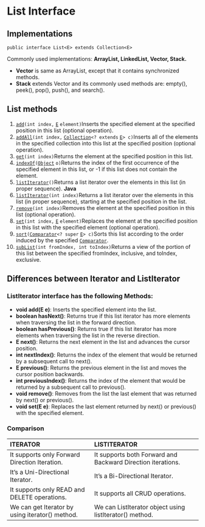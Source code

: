 # List Interface

## Implementations

```text
public interface List<E> extends Collection<E>
```

Commonly used implementations: **ArrayList, LinkedList, Vector, Stack.**

* **Vector** is same as ArrayList, except that it contains synchronized methods.
* **Stack** extends Vector and its commonly used methods are: empty\(\), peek\(\), pop\(\), push\(\), and search\(\). 

## List methods

1.  [`add`](https://docs.oracle.com/javase/8/docs/api/java/util/List.html#add-int-E-)`(int index,` [`E`](https://docs.oracle.com/javase/8/docs/api/java/util/List.html) `element)`Inserts the specified element at the specified position in this list \(optional operation\).
2.  [`addAll`](https://docs.oracle.com/javase/8/docs/api/java/util/List.html#addAll-int-java.util.Collection-)`(int index,` [`Collection`](https://docs.oracle.com/javase/8/docs/api/java/util/Collection.html)`<? extends` [`E`](https://docs.oracle.com/javase/8/docs/api/java/util/List.html)`> c)`Inserts all of the elements in the specified collection into this list at the specified position \(optional operation\).
3.  [`get`](https://docs.oracle.com/javase/8/docs/api/java/util/List.html#get-int-)`(int index)`Returns the element at the specified position in this list.
4.  [`indexOf`](https://docs.oracle.com/javase/8/docs/api/java/util/List.html#indexOf-java.lang.Object-)`(`[`Object`](https://docs.oracle.com/javase/8/docs/api/java/lang/Object.html) `o)`Returns the index of the first occurrence of the specified element in this list, or -1 if this list does not contain the element.
5.  [`listIterator`](https://docs.oracle.com/javase/8/docs/api/java/util/List.html#listIterator--)`()`Returns a list iterator over the elements in this list \(in proper sequence\).  **Java** 
6.  [`listIterator`](https://docs.oracle.com/javase/8/docs/api/java/util/List.html#listIterator-int-)`(int index)`Returns a list iterator over the elements in this list \(in proper sequence\), starting at the specified position in the list.
7.  [`remove`](https://docs.oracle.com/javase/8/docs/api/java/util/List.html#remove-int-)`(int index)`Removes the element at the specified position in this list \(optional operation\).
8.  [`set`](https://docs.oracle.com/javase/8/docs/api/java/util/List.html#set-int-E-)`(int index,` [`E`](https://docs.oracle.com/javase/8/docs/api/java/util/List.html) `element)`Replaces the element at the specified position in this list with the specified element \(optional operation\).
9.  [`sort`](https://docs.oracle.com/javase/8/docs/api/java/util/List.html#sort-java.util.Comparator-)`(`[`Comparator`](https://docs.oracle.com/javase/8/docs/api/java/util/Comparator.html)`<? super` [`E`](https://docs.oracle.com/javase/8/docs/api/java/util/List.html)`> c)`Sorts this list according to the order induced by the specified [`Comparator`](https://docs.oracle.com/javase/8/docs/api/java/util/Comparator.html).
10.  [`subList`](https://docs.oracle.com/javase/8/docs/api/java/util/List.html#subList-int-int-)`(int fromIndex, int toIndex)`Returns a view of the portion of this list between the specified fromIndex, inclusive, and toIndex, exclusive.

## **Differences between Iterator and ListIterator**

### **ListIterator interface has the following Methods:**

* **void add\(E e\)**: Inserts the specified element into the list.
* **boolean hasNext\(\)**: Returns true if this list iterator has more elements when traversing the list in the forward direction.
* **boolean hasPrevious\(\)**: Returns true if this list iterator has more elements when traversing the list in the reverse direction.
* **E next\(\)**: Returns the next element in the list and advances the cursor position.
* **int nextIndex\(\)**: Returns the index of the element that would be returned by a subsequent call to next\(\).
* **E previous\(\)**: Returns the previous element in the list and moves the cursor position backwards.
* **int previousIndex\(\)**: Returns the index of the element that would be returned by a subsequent call to previous\(\).
* **void remove\(\)**: Removes from the list the last element that was returned by next\(\) or previous\(\).
* **void set\(E e\)**: Replaces the last element returned by next\(\) or previous\(\) with the specified element.

### Comparison

| ITERATOR | LISTITERATOR |
| :--- | :--- |
| It supports only Forward Direction Iteration. | It supports both Forward and Backward Direction iterations. |
| It’s a Uni-Directional Iterator. | It’s a Bi-Directional Iterator. |
| It supports only READ and DELETE operations. | It supports all CRUD operations. |
| We can get Iterator by using iterator\(\) method. | We can ListIterator object using listIterator\(\) method. |



